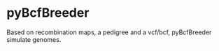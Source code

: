 # pyBcfBreeder

Based on recombination maps, a pedigree and a vcf/bcf, pyBcfBreeder simulate genomes.
